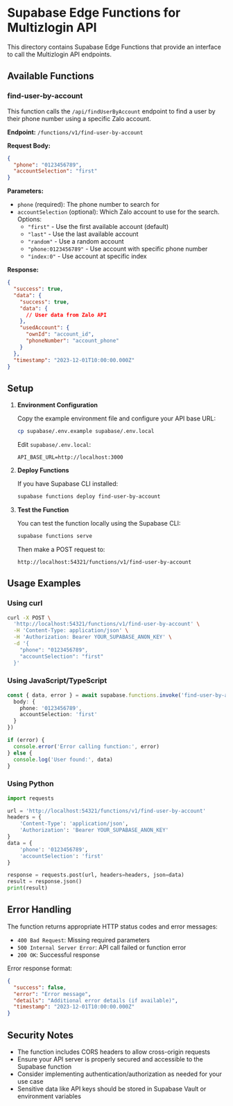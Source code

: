 # Supabase Edge Functions for Multizlogin API

This directory contains Supabase Edge Functions that provide an interface to call the Multizlogin API endpoints.

## Available Functions

### find-user-by-account

This function calls the `/api/findUserByAccount` endpoint to find a user by their phone number using a specific Zalo account.

**Endpoint:** `/functions/v1/find-user-by-account`

**Request Body:**
```json
{
  "phone": "0123456789",
  "accountSelection": "first"
}
```

**Parameters:**
- `phone` (required): The phone number to search for
- `accountSelection` (optional): Which Zalo account to use for the search. Options:
  - `"first"` - Use the first available account (default)
  - `"last"` - Use the last available account  
  - `"random"` - Use a random account
  - `"phone:0123456789"` - Use account with specific phone number
  - `"index:0"` - Use account at specific index

**Response:**
```json
{
  "success": true,
  "data": {
    "success": true,
    "data": {
      // User data from Zalo API
    },
    "usedAccount": {
      "ownId": "account_id",
      "phoneNumber": "account_phone"
    }
  },
  "timestamp": "2023-12-01T10:00:00.000Z"
}
```

## Setup

1. **Environment Configuration**
   
   Copy the example environment file and configure your API base URL:
   ```bash
   cp supabase/.env.example supabase/.env.local
   ```
   
   Edit `supabase/.env.local`:
   ```env
   API_BASE_URL=http://localhost:3000
   ```

2. **Deploy Functions**
   
   If you have Supabase CLI installed:
   ```bash
   supabase functions deploy find-user-by-account
   ```

3. **Test the Function**
   
   You can test the function locally using the Supabase CLI:
   ```bash
   supabase functions serve
   ```
   
   Then make a POST request to:
   ```
   http://localhost:54321/functions/v1/find-user-by-account
   ```

## Usage Examples

### Using curl

```bash
curl -X POST \
  'http://localhost:54321/functions/v1/find-user-by-account' \
  -H 'Content-Type: application/json' \
  -H 'Authorization: Bearer YOUR_SUPABASE_ANON_KEY' \
  -d '{
    "phone": "0123456789",
    "accountSelection": "first"
  }'
```

### Using JavaScript/TypeScript

```typescript
const { data, error } = await supabase.functions.invoke('find-user-by-account', {
  body: {
    phone: '0123456789',
    accountSelection: 'first'
  }
})

if (error) {
  console.error('Error calling function:', error)
} else {
  console.log('User found:', data)
}
```

### Using Python

```python
import requests

url = 'http://localhost:54321/functions/v1/find-user-by-account'
headers = {
    'Content-Type': 'application/json',
    'Authorization': 'Bearer YOUR_SUPABASE_ANON_KEY'
}
data = {
    'phone': '0123456789',
    'accountSelection': 'first'
}

response = requests.post(url, headers=headers, json=data)
result = response.json()
print(result)
```

## Error Handling

The function returns appropriate HTTP status codes and error messages:

- `400 Bad Request`: Missing required parameters
- `500 Internal Server Error`: API call failed or function error
- `200 OK`: Successful response

Error response format:
```json
{
  "success": false,
  "error": "Error message",
  "details": "Additional error details (if available)",
  "timestamp": "2023-12-01T10:00:00.000Z"
}
```

## Security Notes

- The function includes CORS headers to allow cross-origin requests
- Ensure your API server is properly secured and accessible to the Supabase function
- Consider implementing authentication/authorization as needed for your use case
- Sensitive data like API keys should be stored in Supabase Vault or environment variables